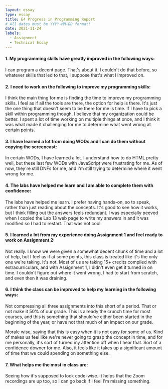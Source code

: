 ```yaml
---
layout: essay
type: essay
title: E4 Progress in Programming Report
# All dates must be YYYY-MM-DD format!
date: 2021-11-24
labels: 
  - Assignment
  - Technical Essay
---
```


#### 1. My programming skills have greatly improved in the following ways:
I can program a decent page. That's about it. I couldn't do that before, so whatever skills that led to that, I suppose that's what I improved on. 

#### 2. I need to work on the following to improve my programming skills:
I think the main thing for me is finding the time to improve my programming skills. I feel as if all the tools are there, the option for help is there. It's just the one thing that doesn't seem to be there for me is time. If I have to pick a skill within programming though, I believe that my organization could be better. I spent a lot of time working on multiple things at once, and I think it was what made it challenging for me to determine what went wrong at certain points.

#### 3. I have learned a lot from doing WODs and I can do them without copying the screencast:
In certain WODs, I have learned a lot. I understand how to do HTML pretty well, but these last few WODs with JavaScript were frustrating for me. As of now, they're still DNFs for me, and I'm still trying to determine where it went wrong for me.

#### 4. The labs have helped me learn and I am able to complete them with confidence: 
The labs have helped me learn. I prefer having hands-on, so to speak, rather than just reading about the concepts. It's good to see how it works, but I think filling out the answers feels redundant. I was especially peeved when I copied the Lab 13 web page to write my answers in and it was modified so I had to restart. That was not cool. 

#### 5. I learned a lot from my experience doing Assignment 1 and feel ready to work on Assignment 2:
Not really. I know we were given a somewhat decent chunk of time and a lot of help, but I feel as if at some points, this class is treated like it's the only one we're taking. It's not. Most of us are taking 15+ credits compiled with extracurriculars, and with Assignment 1, I didn't even get it turned in on time. I couldn't figure out where it went wrong, I had to start from scratch, and even then it was draining. 

#### 6. I think the class can be improved to help my learning in the following ways:
Not compressing all three assignments into this short of a period. That or not make it 50% of our grade. This is already the crunch time for most courses, and this is something that should've either been started in the beginning of the year, or have not that much of an impact on our grade. 

Morale wise, saying that this is easy when it is not easy for some of us. Kind of makes us feel like we're never going to grasp the concept in time, and for me personally, it's sort of turned my attention off when I hear that. Sort of a confidence downer for me. Also, it feels like it takes up a significant amount of time that we could spending on something else.

#### 7. What helps me the most in class are:
Seeing how it's supposed to look code-wise. It helps that the Zoom recordings are up too, so I can go back if I feel I'm missing something. 
